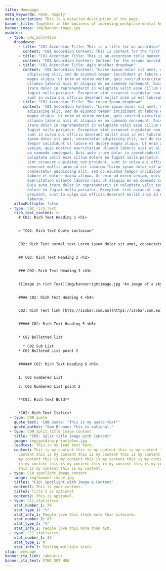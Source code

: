 ```yaml
---
title: Homepage
meta_keywords: Home, Hugofy.
meta_description: This is a detailed description of the page.
banner_title: Together in the business of improving workplace mental health
banner_image: img/banner-image.jpg
modules:
  - type: C01_accordion
    dropdowns:
      - title: "C01 Accordion Title: This is a title for an accordion"
        content: "C01 Accordion Content: This is content for the first accordion"
      - title: "C01 Accordion Title: This is an accordion title number 2"
        content: "C01 Accordion Content: Content for the second accordion"
      - title: "C01 Accordion Title: Agin another dropdown"
        content: 'C01 Accordion Content: "Lorem ipsum dolor sit amet, consectetur
          adipiscing elit, sed do eiusmod tempor incididunt ut labore et dolore
          magna aliqua. Ut enim ad minim veniam, quis nostrud exercitation
          ullamco laboris nisi ut aliquip ex ea commodo consequat. Duis aute
          irure dolor in reprehenderit in voluptate velit esse cillum dolore eu
          fugiat nulla pariatur. Excepteur sint occaecat cupidatat non proident,
          sunt in culpa qui officia deserunt mollit anim id est laborum.'
      - title: "C01 Accordion Title: The Lorem Ipsum dropdowm"
        content: 'C01 Accordion Content: "Lorem ipsum dolor sit amet, consectetur
          adipiscing elit, sed do eiusmod tempor incididunt ut labore et dolore
          magna aliqua. Ut enim ad minim veniam, quis nostrud exercitation
          ullamco laboris nisi ut aliquip ex ea commodo consequat. Duis aute
          irure dolor in reprehenderit in voluptate velit esse cillum dolore eu
          fugiat nulla pariatur. Excepteur sint occaecat cupidatat non proident,
          sunt in culpa qui officia deserunt mollit anim id est laborum."Lorem
          ipsum dolor sit amet, consectetur adipiscing elit, sed do eiusmod
          tempor incididunt ut labore et dolore magna aliqua. Ut enim ad minim
          veniam, quis nostrud exercitation ullamco laboris nisi ut aliquip ex
          ea commodo consequat. Duis aute irure dolor in reprehenderit in
          voluptate velit esse cillum dolore eu fugiat nulla pariatur. Excepteur
          sint occaecat cupidatat non proident, sunt in culpa qui officia
          deserunt mollit anim id est laborum."Lorem ipsum dolor sit amet,
          consectetur adipiscing elit, sed do eiusmod tempor incididunt ut
          labore et dolore magna aliqua. Ut enim ad minim veniam, quis nostrud
          exercitation ullamco laboris nisi ut aliquip ex ea commodo consequat.
          Duis aute irure dolor in reprehenderit in voluptate velit esse cillum
          dolore eu fugiat nulla pariatur. Excepteur sint occaecat cupidatat non
          proident, sunt in culpa qui officia deserunt mollit anim id est
          laborum.'
    allowMultiple: false
  - type: C02_rich_text
    rich_text_content: >-
      # C02: Rich Text Heading 1 <h1>


      > "C02: Rich Text Quote inclusion" 


      C02: Rich Text normal text Lorem ipsum dolor sit amet, consectetur adipiscing elit, sed do eiusmod tempor incididunt ut labore et dolore magna aliqua. Ut enim ad minim veniam, quis nostrud exercitation ullamco laboris nisi ut aliquip ex ea commodo consequat. Duis aute irure dolor in reprehenderit in voluptate velit esse cillum dolore eu fugiat nulla pariatur. Excepteur sint occaecat cupidatat non proident, sunt in culpa qui officia deserunt mollit anim id est laborum.


      ## C02: Rich Text Heading 2 <h2>


      ### C02: Rich Text Heading 3 <h3>


      ![Image in rich Text](img/bannerrightimage.jpg "An image of a skyline ")


      #### C02: Rich Text Heading 4 <h4>


      C02: Rich Text link [http://isobar.com.au](https://isobar.com.au)


      ##### C02: Rich Text Heading 5 <h5>


      * C02 Bulletted list

        * C02 Sub List
      * C02 Bulleted List point 2


      ###### C02: Rich Text Heading 6 <h6>


      1. C02 numbered List

      2. C02 Numbered List point 2


      **C02: Rich text Bold**


      *C02: Rich Text Italics*
  - type: C08_quote
    quote_text: 'C08 Quote: "This is my quote text"'
    quote_author: "Sam Brunno: This is optional."
  - type: C09_split_title_image_content
    title: "C09: Split title image with Content"
    image: img/guiding-principles.jpg
    leadtext: This is my lead text here.
    content: This is my content this is my content this is my content this is my
      content this is my content this is my content this is my content this is
      my content this is my content this is my content this is my content this
      is my content this is my content this is my content this is my content
      this is my content this is my content.
  - type: C10_spotlight_image_content
    image: img/banner-image.jpg
    title1: "C10: Spotlight with Image & Content"
    content1: This is your content.
    title2: Title 2 is optional
    content2: This is optional.
  - type: C11_statistics
    stat_number_1: 74
    stat_type_1: "%"
    stat_info_1: People love this stack more than sitecore.
    stat_number_2: 83
    stat_type_2: "%"
    stat_info_2: People love this more than AEM.
  - type: C11_statistics
    stat_number_1: 33
    stat_type_1: M
    stat_info_1: Testing multiple stats
slug: homepage
banner_cta_link: /about-us
banner_cta_text: FIND OUT HOW
---
```

